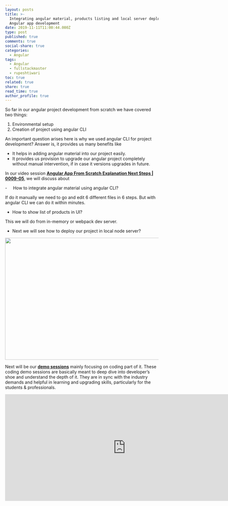 ```yaml
---
layout: posts
title: >-
  Integrating angular material, products listing and local server deployment -
  Angular app development
date: 2019-11-11T11:00:44.000Z
type: post
published: true
comments: true
social-share: true
categories:
  - Angular
tags:
  - Angular
  - fullstackmaster
  - rupeshtiwari
toc: true
related: true
share: true
read_time: true
author_profile: true
---
```


<p>So far in our angular project development from scratch we have covered two things:</p>
<ol>
<li>Environmental setup</li>
<li>Creation of project using angular CLI</li>
</ol>
<p>An important question arises here is why we used angular CLI for project development? Answer is, it provides us many benefits like</p>
<ul>
<li>It helps in adding angular material into our project easily.</li>
<li>It provides us provision to upgrade our angular project completely without manual intervention, if in case it versions upgrades in future.</li>
</ul>
<p>In our video session <a href="https://www.youtube.com/watch?v=IICIWpdcATY&amp;list=PLZed_adPqIJrl9pwlERGhU-RCNOtKqvyD&amp;index=5" target="_blank" rel="noopener noreferrer"><strong>Angular App From Scratch Explanation Next Steps | 0009-05</strong></a>, we will discuss about</p>
<p>-     How to integrate angular material using angular CLI?</p>
<p>If do it manually we need to go and edit 6 different files in 6 steps. But with angular CLI we can do it within minutes.</p>
<ul>
<li>How to show list of products in UI?</li>
</ul>
<p>This we will do from in-memory or webpack dev server.</p>
<ul>
<li>Next we will see how to deploy our project in local node server?</li>
</ul>
<p><img class="alignnone size-full wp-image-2652" src="{{ site.baseurl }}/assets/2019/11/OE-16.png" alt="" width="790" height="400" /></p>
<p>Next will be our <a href="https://www.youtube.com/watch?v=v5Q0EbH-0C0&amp;list=PLZed_adPqIJrl9pwlERGhU-RCNOtKqvyD&amp;index=6" target="_blank" rel="noopener noreferrer"><strong>demo sessions</strong></a> mainly focusing on coding part of it. These coding demo sessions are basically meant to deep dive into developer’s shoe and understand the depth of it. They are in sync with the industry demands and helpful in learning and upgrading skills, particularly for the students &amp; professionals.</p>
<p><iframe src="https://www.youtube.com/embed/IICIWpdcATY" width="790" height="350" frameborder="0" allowfullscreen="allowfullscreen"><span data-mce-type="bookmark" style="display: inline-block; width: 0px; overflow: hidden; line-height: 0;" class="mce_SELRES_start">﻿</span></iframe></p>
